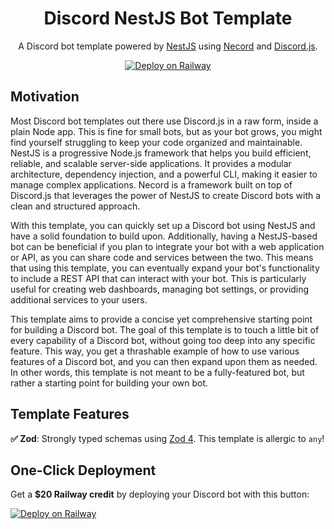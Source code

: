 <p align="center">
    <h1 align="center">Discord NestJS Bot Template</h1>
</p>

<p align="center">
A Discord bot template powered by <a href="https://nestjs.com/" target="_blank">NestJS</a> using <a href="https://necord.org/" target="_blank">Necord</a> and <a href="https://discord.js.org/" target="_blank">Discord.js</a>.
</p>

<p align="center">
    <a href="https://railway.com/deploy/6VUfgz?referralCode=maxijonson" target="_blank">
        <img src="https://railway.com/button.svg" alt="Deploy on Railway" />
    </a>
</p>

## Motivation

Most Discord bot templates out there use Discord.js in a raw form, inside a plain Node app. This is fine for small bots, but as your bot grows, you might find yourself struggling to keep your code organized and maintainable. NestJS is a progressive Node.js framework that helps you build efficient, reliable, and scalable server-side applications. It provides a modular architecture, dependency injection, and a powerful CLI, making it easier to manage complex applications. Necord is a framework built on top of Discord.js that leverages the power of NestJS to create Discord bots with a clean and structured approach.

With this template, you can quickly set up a Discord bot using NestJS and have a solid foundation to build upon. Additionally, having a NestJS-based bot can be beneficial if you plan to integrate your bot with a web application or API, as you can share code and services between the two. This means that using this template, you can eventually expand your bot's functionality to include a REST API that can interact with your bot. This is particularly useful for creating web dashboards, managing bot settings, or providing additional services to your users.

This template aims to provide a concise yet comprehensive starting point for building a Discord bot. The goal of this template is to touch a little bit of every capability of a Discord bot, without going too deep into any specific feature. This way, you get a thrashable example of how to use various features of a Discord bot, and you can then expand upon them as needed. In other words, this template is not meant to be a fully-featured bot, but rather a starting point for building your own bot.

## Template Features

**✅ Zod**: Strongly typed schemas using [Zod 4](https://zod.dev/). This template is allergic to `any`!

## One-Click Deployment

Get a **$20 Railway credit** by deploying your Discord bot with this button:

[![Deploy on Railway](https://railway.com/button.svg)](https://railway.com/deploy/6VUfgz?referralCode=maxijonson)
